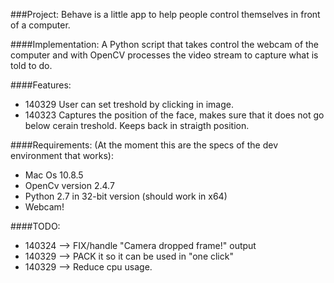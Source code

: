 ###Project:
Behave is a little app to help people control themselves in front of a computer.

####Implementation:
A Python script that takes control the webcam of the computer and with OpenCV processes the video stream to capture what is told to do.

####Features:
- 140329 User can set treshold by clicking in image.
- 140323 Captures the position of the face, makes sure that it does not go below cerain treshold. Keeps back in straigth position.

####Requirements:
(At the moment this are the specs of the dev environment that works):
- Mac Os 10.8.5
- OpenCv version 2.4.7
- Python 2.7 in 32-bit version (should work in x64)
- Webcam!

####TODO:
- 140324 --> FIX/handle "Camera dropped frame!" output
- 140329 --> PACK it so it can be used in "one click"
- 140329 --> Reduce cpu usage.
